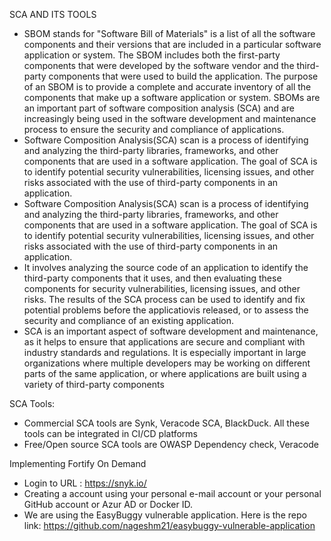 SCA AND ITS TOOLS 

* SBOM stands for "Software Bill of Materials" is a list of all the software components and their versions that are included in a particular software application or system. The SBOM includes both the first-party components that were developed by the software vendor and the third-party components that were used to build the application. The purpose of an SBOM is to provide a complete and accurate inventory of all the components that make up a software application or system. SBOMs are an important part of software composition analysis (SCA) and are increasingly being used in the software development and maintenance process to ensure the security and compliance of applications. 
* Software Composition Analysis(SCA) scan is a process of identifying and analyzing the third-party libraries, frameworks, and other components that are used in a software application. The goal of SCA is to identify potential security vulnerabilities, licensing issues, and other risks associated with the use of third-party components in an application. 
* Software Composition Analysis(SCA) scan is a process of identifying and analyzing the third-party libraries, frameworks, and other components that are used in a software application. The goal of SCA is to identify potential security vulnerabilities, licensing issues, and other risks associated with the use of third-party components in an application.
* It involves analyzing the source code of an application to identify the third-party components that it uses, and then evaluating these components for security vulnerabilities, licensing issues, and other risks. The results of the SCA process can be used to identify and fix potential problems before the applicatiovis released, or to assess the security and compliance of an existing application. 
* SCA is an important aspect of software development and maintenance, as it helps to ensure that applications are secure and compliant with industry standards and regulations. It is especially important in large organizations where multiple developers may be working on different parts of the same application, or where applications are built using a variety of third-party components

SCA Tools: 

* Commercial SCA tools are Synk, Veracode SCA, BlackDuck. All these tools can be integrated in CI/CD platforms
* Free/Open source SCA tools are OWASP Dependency check, Veracode

Implementing Fortify On Demand

* Login to URL : https://snyk.io/ 
* Creating a account using your personal e-mail account or your personal GitHub account or Azur AD or Docker ID.
* We are using the EasyBuggy vulnerable application. Here is the repo link: https://github.com/nageshm21/easybuggy-vulnerable-application